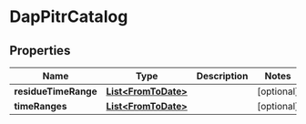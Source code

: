 

# DapPitrCatalog


## Properties

Name | Type | Description | Notes
------------ | ------------- | ------------- | -------------
**residueTimeRange** | [**List&lt;FromToDate&gt;**](FromToDate.md) |  |  [optional]
**timeRanges** | [**List&lt;FromToDate&gt;**](FromToDate.md) |  |  [optional]



